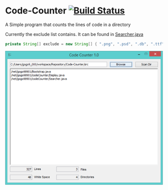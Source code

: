 # Code-Counter [![Build Status](https://travis-ci.org/GOGO98901/Code-Counter.svg?branch=master)](https://travis-ci.org/GOGO98901/Code-Counter)
A Simple program that counts the lines of code in a directory


Currently the exclude list contains. It can be found in [Searcher.java](src/net/gogo98901/codeCounter/Searcher.java#L17)
```java
private String[] exclude = new String[] { ".png", ".psd", ".db", ".ttf", ".dll", ".class" };
```


![window](images/window.png)
